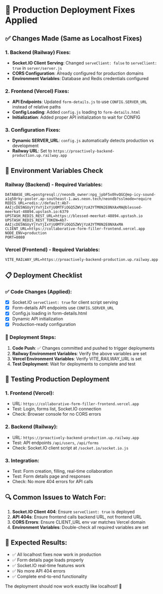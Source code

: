 # 🚀 Production Deployment Fixes Applied

## ✅ Changes Made (Same as Localhost Fixes)

### 1. **Backend (Railway) Fixes:**

- **Socket.IO Client Serving**: Changed `serveClient: false` to `serveClient: true` in `server/server.js`
- **CORS Configuration**: Already configured for production domains
- **Environment Variables**: Database and Redis credentials configured

### 2. **Frontend (Vercel) Fixes:**

- **API Endpoints**: Updated `form-details.js` to use `CONFIG.SERVER_URL` instead of relative paths
- **Config Loading**: Added `config.js` loading to `form-details.html`
- **Initialization**: Added proper API initialization to wait for CONFIG

### 3. **Configuration Fixes:**

- **Dynamic SERVER_URL**: `config.js` automatically detects production vs development
- **Railway URL**: Set to `https://proactively-backend-production.up.railway.app`

## 🔧 Environment Variables Check

### Railway (Backend) - Required Variables:

```
DATABASE_URL=postgresql://neondb_owner:npg_jpbF5x0hvQGC@ep-icy-sound-a1q58rky-pooler.ap-southeast-1.aws.neon.tech/neondb?sslmode=require
REDIS_URL=redis://default:Ab7-AAIjcDE5NGUyYjYxYjIxYjU0MTFiOGQ5ZWVjYzA3YTM0N2E0NXAxMA@blessed-meerkat-48894.upstash.io:6379
UPSTASH_REDIS_REST_URL=https://blessed-meerkat-48894.upstash.io
UPSTASH_REDIS_REST_TOKEN=Ab7-AAIjcDE5NGUyYjYxYjIxYjU0MTFiOGQ5ZWVjYzA3YTM0N2E0NXAxMA
CLIENT_URL=https://collaborative-form-filler-frontend.vercel.app
NODE_ENV=production
PORT=8080
```

### Vercel (Frontend) - Required Variables:

```
VITE_RAILWAY_URL=https://proactively-backend-production.up.railway.app
```

## 📋 Deployment Checklist

### ✅ Code Changes (Applied):

- [x] Socket.IO `serveClient: true` for client script serving
- [x] Form-details API endpoints use `CONFIG.SERVER_URL`
- [x] Config.js loading in form-details.html
- [x] Dynamic API initialization
- [x] Production-ready configuration

### 🔄 Deployment Steps:

1. **Code Push**: ✅ Changes committed and pushed to trigger deployments
2. **Railway Environment Variables**: Verify the above variables are set
3. **Vercel Environment Variables**: Verify VITE_RAILWAY_URL is set
4. **Test Deployment**: Wait for deployments to complete and test

## 🧪 Testing Production Deployment

### 1. Frontend (Vercel):

- URL: `https://collaborative-form-filler-frontend.vercel.app`
- Test: Login, forms list, Socket.IO connection
- Check: Browser console for no CORS errors

### 2. Backend (Railway):

- URL: `https://proactively-backend-production.up.railway.app`
- Test: API endpoints `/api/users`, `/api/forms`
- Check: Socket.IO client script at `/socket.io/socket.io.js`

### 3. Integration:

- Test: Form creation, filling, real-time collaboration
- Test: Form details page and responses
- Check: No more 404 errors for API calls

## 🔍 Common Issues to Watch For:

1. **Socket.IO Client 404**: Ensure `serveClient: true` is deployed
2. **API 404s**: Ensure frontend calls backend URL, not frontend URL
3. **CORS Errors**: Ensure CLIENT_URL env var matches Vercel domain
4. **Environment Variables**: Double-check all required variables are set

## 🎯 Expected Results:

- ✅ All localhost fixes now work in production
- ✅ Form details page loads properly
- ✅ Socket.IO real-time features work
- ✅ No more API 404 errors
- ✅ Complete end-to-end functionality

The deployment should now work exactly like localhost! 🚀
